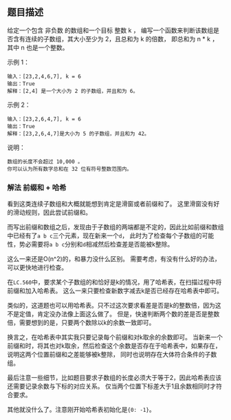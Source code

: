 ## 题目描述
给定一个包含 非负数 的数组和一个目标 整数 k ，
编写一个函数来判断该数组是否含有连续的子数组，其大小至少为 2，且总和为 k 的倍数，
即总和为 n * k ，其中 n 也是一个整数。

示例 1：
```
输入：[23,2,4,6,7], k = 6
输出：True
解释：[2,4] 是一个大小为 2 的子数组，并且和为 6。
```
示例 2：
```
输入：[23,2,6,4,7], k = 6
输出：True
解释：[23,2,6,4,7]是大小为 5 的子数组，并且和为 42。
```

说明：
```
数组的长度不会超过 10,000 。
你可以认为所有数字总和在 32 位有符号整数范围内。
```

### 解法 前缀和 + 哈希
看到这类连续子数组和大概就能想到肯定是滑窗或者前缀和了。
这里滑窗没有好的滑动规则，因此尝试前缀和。

而写出前缀和数组之后，发现由于子数组的两端都是不定的，因此比如前缀和数组中已经有了`a b c`三个元素，现在新来一个`d`，
此时为了检查每个子数组的可能性，势必需要将`a b c`分别和`d`相减然后检查差是否能被k整除。

这么一来还是O(n^2)的，和暴力没什么区别。
需要考虑，有没有什么好的办法，可以更快地进行检查。

在`LC.560`中，要求某个子数组的和恰好是k的情况，用了哈希表，在扫描过程中将前缀和加入哈希表。
这么一来只要检查新数字减去k是否已经存在哈希表中即可。

类似的，这道题也可以用哈希表。只不过这次要求看差是否是k的整数倍，因为这不是定值，肯定没办法像上面这么做了。
但是，快速判断两个数的差是否是整数倍，需要想到的是，只要两个数除以k的余数一致即可。

换言之，在哈希表中其实我只要记录每个前缀和对k取余的余数即可。
当新来一个前缀和时，将其也对k取余，然后检查这个余数是否存在于哈希表中，如果存在，说明这两个位置前缀和之差能够被k整除，
同时也说明存在大体符合条件的子数组。

最后注意一些细节，比如题目要求子数组的长度必须大于等于2，因此哈希表应该还需要记录余数与下标的对应关系。
仅当两个位置下标差大于1且余数相同时才符合要求。

其他就没什么了。注意刚开始哈希表初始化是`{0: -1}`。